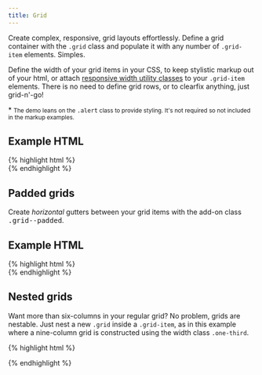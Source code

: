 ```yaml
---
title: Grid
---
```


Create complex, responsive, grid layouts effortlessly. Define a grid container
with the <code>.grid</code> class and populate it with any number of <code>.grid-item</code>
elements. Simples.

Define the width of your grid items in your CSS, to keep stylistic markup
out of your html, or attach <a href="#">responsive width utility classes</a> to
your <code>.grid-item</code> elements. There is no need to define grid rows, or to clearfix anything, just grid-n'-go!

<p>&ast;
<small>The demo leans on the <kbd>.alert</kbd> class to provide styling. It's not required so not included in the markup examples.</small>
</p>

<div class="grid">

  <div class="grid-item one-half">
    <div class="alert alert--info"><code></code></div>
  </div>
  <div class="grid-item one-half">
    <div class="alert alert--info"><code></code></div>
  </div>

  <div class="grid-item one-third">
    <div class="alert alert--info"><code></code></div>
  </div>
  <div class="grid-item one-third">
    <div class="alert alert--info"><code></code></div>
  </div>
  <div class="grid-item one-third">
    <div class="alert alert--info"><code></code></div>
  </div>

  <div class="grid-item one-quarter">
    <div class="alert alert--info"><code></code></div>
  </div>
  <div class="grid-item one-quarter">
    <div class="alert alert--info"><code></code></div>
  </div>
  <div class="grid-item one-quarter">
    <div class="alert alert--info"><code></code></div>
  </div>
  <div class="grid-item one-quarter">
    <div class="alert alert--info"><code></code></div>
  </div>

  <div class="grid-item one-fifth">
    <div class="alert alert--info"><code></code></div>
  </div>
  <div class="grid-item one-fifth">
    <div class="alert alert--info"><code></code></div>
  </div>
  <div class="grid-item one-fifth">
    <div class="alert alert--info"><code></code></div>
  </div>
  <div class="grid-item one-fifth">
    <div class="alert alert--info"><code></code></div>
  </div>
  <div class="grid-item one-fifth">
    <div class="alert alert--info"><code></code></div>
  </div>

  <div class="grid-item one-sixth">
    <div class="alert alert--info"><code></code></div>
  </div>
  <div class="grid-item one-sixth">
    <div class="alert alert--info"><code></code></div>
  </div>
  <div class="grid-item one-sixth">
    <div class="alert alert--info"><code></code></div>
  </div>
  <div class="grid-item one-sixth">
    <div class="alert alert--info"><code></code></div>
  </div>
  <div class="grid-item one-sixth">
    <div class="alert alert--info"><code></code></div>
  </div>
  <div class="grid-item one-sixth">
    <div class="alert alert--info"><code></code></div>
  </div>
</div>


<h2 class="h4">
  Example HTML
</h2>
{% highlight html %}
<div class="grid">

  <div class="grid-item one-half"></div>
  <div class="grid-item one-half"></div>

  <div class="grid-item one-third"></div>
  <div class="grid-item one-third"></div>
  <div class="grid-item one-third"></div>

  <div class="grid-item one-quarter"></div>
  <div class="grid-item one-quarter"></div>
  <div class="grid-item one-quarter"></div>
  <div class="grid-item one-quarter"></div>

  <div class="grid-item one-fifth"></div>
  <div class="grid-item one-fifth"></div>
  <div class="grid-item one-fifth"></div>
  <div class="grid-item one-fifth"></div>
  <div class="grid-item one-fifth"></div>

  <div class="grid-item one-sixth"></div>
  <div class="grid-item one-sixth"></div>
  <div class="grid-item one-sixth"></div>
  <div class="grid-item one-sixth"></div>
  <div class="grid-item one-sixth"></div>
  <div class="grid-item one-sixth"></div>
</div>
{% endhighlight %}

## Padded grids
Create _horizontal_ gutters between your grid items with the add-on class <kbd>.grid--padded</kbd>.

<div class="grid grid--padded">
  <div class="grid-item one-half">
    <div class="alert alert--info"><code></code></div>
  </div>
  <div class="grid-item one-half">
    <div class="alert alert--info"><code></code></div>
  </div>

  <div class="grid-item one-third">
    <div class="alert alert--info"><code></code></div>
  </div>
  <div class="grid-item one-third">
    <div class="alert alert--info"><code></code></div>
  </div>
  <div class="grid-item one-third">
    <div class="alert alert--info"><code></code></div>
  </div>

  <div class="grid-item one-quarter">
    <div class="alert alert--info"><code></code></div>
  </div>
  <div class="grid-item one-quarter">
    <div class="alert alert--info"><code></code></div>
  </div>
  <div class="grid-item one-quarter">
    <div class="alert alert--info"><code></code></div>
  </div>
  <div class="grid-item one-quarter">
    <div class="alert alert--info"><code></code></div>
  </div>
</div>

<h2 class="h4">
  Example HTML
</h2>
{% highlight html %}
<div class="grid grid--padded">
  <div class="grid-item one-half"></div>
  <div class="grid-item one-half"></div>

  <div class="grid-item one-third"></div>
  <div class="grid-item one-third"></div>
  <div class="grid-item one-third"></div>

  <div class="grid-item one-quarter"></div>
  <div class="grid-item one-quarter"></div>
  <div class="grid-item one-quarter"></div>
  <div class="grid-item one-quarter"></div>
</div>
{% endhighlight %}

## Nested grids

Want more than six-columns in your regular grid? No problem, grids are nestable. Just nest a new <code>.grid</code> inside a <code>.grid-item</code>, as in this example where a nine-column grid is constructed using the width class <code>.one-third</code>.

<div class="grid">
  <div class="grid-item one-third">
    <div class="grid">
      <div class="grid-item one-third">
        <div class="alert alert--info"></div>
      </div>
    </div>
  </div>
  <div class="grid-item one-third">
    <div class="grid">
      <div class="grid-item one-third">
        <div class="alert alert--info"></div>
      </div>
      <div class="grid-item one-third">
        <div class="alert alert--info"></div>
      </div>
    </div>
  </div>
  <div class="grid-item one-third">
    <div class="grid">
      <div class="grid-item one-third">
        <div class="alert alert--info"></div>
      </div>
      <div class="grid-item one-third">
        <div class="alert alert--info"></div>
      </div>
      <div class="grid-item one-third">
        <div class="alert alert--info"></div>
      </div>
    </div>
  </div>
</div>

{% highlight html %}
<div class="grid">
  <div class="grid-item one-third">
    <div class="grid">
      <div class="grid-item one-third"></div>
    </div>
  </div>
  <div class="grid-item one-third">
    <div class="grid">
      <div class="grid-item one-third"></div>
      <div class="grid-item one-third"></div>
    </div>
  </div>
  <div class="grid-item one-third">
    <div class="grid">
      <div class="grid-item one-third"></div>
      <div class="grid-item one-third"></div>
      <div class="grid-item one-third"></div>
    </div>
  </div>
</div>
{% endhighlight %}
